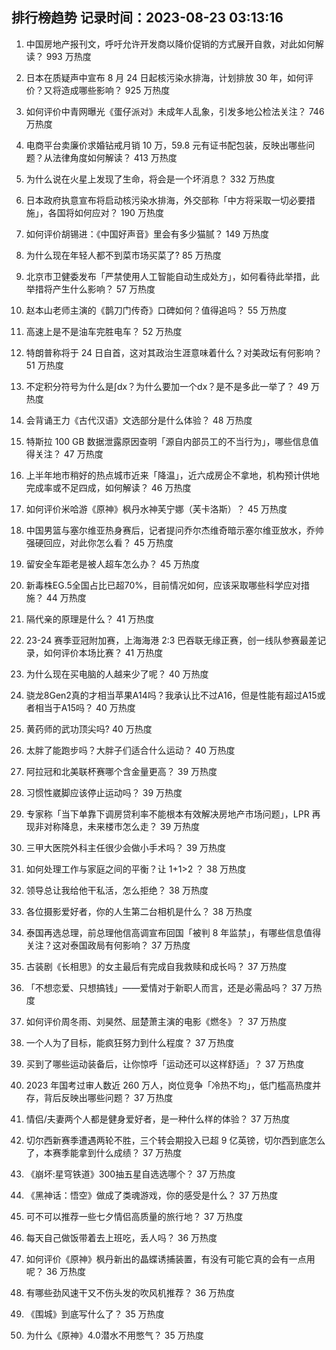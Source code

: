 
## 排行榜趋势 记录时间：2023-08-23 03:13:16
  
  1. 中国房地产报刊文，呼吁允许开发商以降价促销的方式展开自救，对此如何解读？ 993 万热度
    
  2. 日本在质疑声中宣布 8 月 24 日起核污染水排海，计划排放 30 年，如何评价？又将造成哪些影响？ 925 万热度
    
  3. 如何评价中青网曝光《蛋仔派对》未成年人乱象，引发多地公检法关注？ 746 万热度
    
  4. 电商平台卖廉价求婚钻戒月销 10 万，59.8 元有证书配包装，反映出哪些问题？从法律角度如何解读？ 413 万热度
    
  5. 为什么说在火星上发现了生命，将会是一个坏消息？ 332 万热度
    
  6. 日本政府执意宣布将启动核污染水排海，外交部称「中方将采取一切必要措施」，各国将如何应对？ 190 万热度
    
  7. 如何评价胡锡进：《中国好声音》里会有多少猫腻？ 149 万热度
    
  8. 为什么现在年轻人都不到菜市场买菜了? 85 万热度
    
  9. 北京市卫健委发布「严禁使用人工智能自动生成处方」，如何看待此举措，此举措将产生什么影响？ 57 万热度
    
  10. 赵本山老师主演的《鹊刀门传奇》口碑如何？值得追吗？ 55 万热度
    
  11. 高速上是不是油车完胜电车？ 52 万热度
    
  12. 特朗普称将于 24 日自首，这对其政治生涯意味着什么？对美政坛有何影响？ 51 万热度
    
  13. 不定积分符号为什么是∫dx？为什么要加一个dx？是不是多此一举了？ 49 万热度
    
  14. 会背诵王力《古代汉语》文选部分是什么体验？ 48 万热度
    
  15. 特斯拉 100 GB 数据泄露原因查明「源自内部员工的不当行为」，哪些信息值得关注？ 47 万热度
    
  16. 上半年地市稍好的热点城市近来「降温」，近六成房企不拿地，机构预计供地完成率或不足四成，如何解读？ 46 万热度
    
  17. 如何评价米哈游《原神》枫丹水神芙宁娜（芙卡洛斯）？ 45 万热度
    
  18. 中国男篮与塞尔维亚热身赛后，记者提问乔尔杰维奇暗示塞尔维亚放水，乔帅强硬回应，对此你怎么看？ 45 万热度
    
  19. 留安全车距老是被人超车怎么办？ 45 万热度
    
  20. 新毒株EG.5全国占比已超70%，目前情况如何，应该采取哪些科学应对措施？ 44 万热度
    
  21. 隔代亲的原理是什么？ 41 万热度
    
  22. 23-24 赛季亚冠附加赛，上海海港 2:3 巴吞联无缘正赛，创一线队参赛最差记录，如何评价本场比赛？ 41 万热度
    
  23. 为什么现在买电脑的人越来少了呢？ 40 万热度
    
  24. 骁龙8Gen2真的才相当苹果A14吗？我承认比不过A16，但是性能有超过A15或者相当于A15吗？ 40 万热度
    
  25. 黄药师的武功顶尖吗? 40 万热度
    
  26. 太胖了能跑步吗？大胖子们适合什么运动？ 40 万热度
    
  27. 阿拉冠和北美联杯赛哪个含金量更高？ 39 万热度
    
  28. 习惯性崴脚应该停止运动吗？ 39 万热度
    
  29. 专家称「当下单靠下调房贷利率不能根本有效解决房地产市场问题」，LPR 再现非对称降息，未来楼市怎么走？ 39 万热度
    
  30. 三甲大医院外科主任很少会做小手术吗？ 39 万热度
    
  31. 如何处理工作与家庭之间的平衡？让 1+1>2 ？ 38 万热度
    
  32. 领导总让我给他干私活，怎么拒绝？ 38 万热度
    
  33. 各位摄影爱好者，你的人生第二台相机是什么？ 38 万热度
    
  34. 泰国再选总理，前总理他信高调宣布回国「被判 8 年监禁」，有哪些信息值得关注？这对泰国政局有何影响？ 37 万热度
    
  35. 古装剧《长相思》的女主最后有完成自我救赎和成长吗？ 37 万热度
    
  36. 「不想恋爱、只想搞钱」——爱情对于新职人而言，还是必需品吗？ 37 万热度
    
  37. 如何评价周冬雨、刘昊然、屈楚萧主演的电影《燃冬》？ 37 万热度
    
  38. 一个人为了目标，能疯狂努力到什么程度？ 37 万热度
    
  39. 买到了哪些运动装备后，让你惊呼「运动还可以这样舒适」？ 37 万热度
    
  40. 2023 年国考过审人数近 260 万人，岗位竞争「冷热不均」，低门槛高热度并存，背后反映出哪些问题？ 37 万热度
    
  41. 情侣/夫妻两个人都是健身爱好者，是一种什么样的体验？ 37 万热度
    
  42. 切尔西新赛季遭遇两轮不胜，三个转会期投入已超 9 亿英镑，切尔西到底怎么了，本赛季能拿到什么成绩？ 37 万热度
    
  43. 《崩坏:星穹铁道》300抽五星自选选哪个？ 37 万热度
    
  44. 《黑神话：悟空》做成了类魂游戏，你的感受是什么？ 37 万热度
    
  45. 可不可以推荐一些七夕情侣高质量的旅行地？ 37 万热度
    
  46. 每天自己做饭带着去上班吃，丢人吗？ 36 万热度
    
  47. 如何评价《原神》枫丹新出的晶蝶诱捕装置，有没有可能它真的会有一点用呢？ 36 万热度
    
  48. 有哪些劲风速干又不伤头发的吹风机推荐？ 36 万热度
    
  49. 《围城》到底写什么了？ 35 万热度
    
  50. 为什么《原神》4.0潜水不用憋气？ 35 万热度
    
